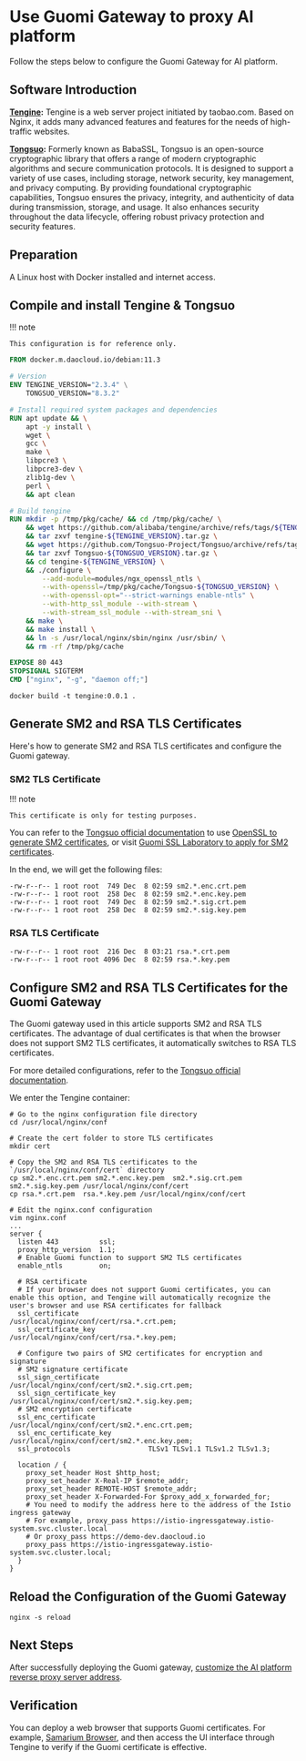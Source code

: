 # Use Guomi Gateway to proxy AI platform

Follow the steps below to configure the Guomi Gateway for AI platform.

## Software Introduction

**[Tengine](https://github.com/alibaba/tengine):** Tengine is a web server project initiated by
taobao.com. Based on Nginx, it adds many advanced features and features for the needs of high-traffic websites.

**[Tongsuo](https://github.com/Tongsuo-Project/Tongsuo):** Formerly known as BabaSSL,
Tongsuo is an open-source cryptographic library that offers a range of modern cryptographic algorithms
and secure communication protocols. It is designed to support a variety of use cases, including
storage, network security, key management, and privacy computing. By providing foundational
cryptographic capabilities, Tongsuo ensures the privacy, integrity, and authenticity of data
during transmission, storage, and usage. It also enhances security throughout the data lifecycle,
offering robust privacy protection and security features.

## Preparation

A Linux host with Docker installed and internet access.

## Compile and install Tengine & Tongsuo

!!! note

    This configuration is for reference only.

```Dockerfile
FROM docker.m.daocloud.io/debian:11.3

# Version
ENV TENGINE_VERSION="2.3.4" \
    TONGSUO_VERSION="8.3.2"

# Install required system packages and dependencies
RUN apt update && \
    apt -y install \
    wget \
    gcc \
    make \
    libpcre3 \
    libpcre3-dev \
    zlib1g-dev \
    perl \
    && apt clean

# Build tengine
RUN mkdir -p /tmp/pkg/cache/ && cd /tmp/pkg/cache/ \
    && wget https://github.com/alibaba/tengine/archive/refs/tags/${TENGINE_VERSION}.tar.gz -O tengine-${TENGINE_VERSION}.tar.gz \
    && tar zxvf tengine-${TENGINE_VERSION}.tar.gz \
    && wget https://github.com/Tongsuo-Project/Tongsuo/archive/refs/tags/${TONGSUO_VERSION}.tar.gz -O Tongsuo-${TONGSUO_VERSION}.tar.gz \
    && tar zxvf Tongsuo-${TONGSUO_VERSION}.tar.gz \
    && cd tengine-${TENGINE_VERSION} \
    && ./configure \
        --add-module=modules/ngx_openssl_ntls \
        --with-openssl=/tmp/pkg/cache/Tongsuo-${TONGSUO_VERSION} \
        --with-openssl-opt="--strict-warnings enable-ntls" \
        --with-http_ssl_module --with-stream \
        --with-stream_ssl_module --with-stream_sni \
    && make \
    && make install \
    && ln -s /usr/local/nginx/sbin/nginx /usr/sbin/ \
    && rm -rf /tmp/pkg/cache

EXPOSE 80 443
STOPSIGNAL SIGTERM
CMD ["nginx", "-g", "daemon off;"]
```

```shell
docker build -t tengine:0.0.1 .
```

## Generate SM2 and RSA TLS Certificates

Here's how to generate SM2 and RSA TLS certificates and configure the Guomi gateway.

### SM2 TLS Certificate

!!! note

    This certificate is only for testing purposes.

You can refer to the [Tongsuo official documentation](https://www.yuque.com/tsdoc/ts) to use [OpenSSL to generate SM2 certificates](https://www.yuque.com/tsdoc/ts/pb5vqr),
or visit [Guomi SSL Laboratory to apply for SM2 certificates](https://www.gmssl.cn/gmssl/index.jsp?go=CA).

In the end, we will get the following files:

```shell
-rw-r--r-- 1 root root  749 Dec  8 02:59 sm2.*.enc.crt.pem
-rw-r--r-- 1 root root  258 Dec  8 02:59 sm2.*.enc.key.pem
-rw-r--r-- 1 root root  749 Dec  8 02:59 sm2.*.sig.crt.pem
-rw-r--r-- 1 root root  258 Dec  8 02:59 sm2.*.sig.key.pem
```

### RSA TLS Certificate

```shell
-rw-r--r-- 1 root root  216 Dec  8 03:21 rsa.*.crt.pem
-rw-r--r-- 1 root root 4096 Dec  8 02:59 rsa.*.key.pem
```

## Configure SM2 and RSA TLS Certificates for the Guomi Gateway

The Guomi gateway used in this article supports SM2 and RSA TLS certificates. The advantage of dual certificates is that when the browser does not support SM2 TLS certificates, it automatically switches to RSA TLS certificates.

For more detailed configurations, refer to the [Tongsuo official documentation](https://www.yuque.com/tsdoc/ts).

We enter the Tengine container:

```shell
# Go to the nginx configuration file directory
cd /usr/local/nginx/conf

# Create the cert folder to store TLS certificates
mkdir cert

# Copy the SM2 and RSA TLS certificates to the `/usr/local/nginx/conf/cert` directory
cp sm2.*.enc.crt.pem sm2.*.enc.key.pem  sm2.*.sig.crt.pem  sm2.*.sig.key.pem /usr/local/nginx/conf/cert
cp rsa.*.crt.pem  rsa.*.key.pem /usr/local/nginx/conf/cert

# Edit the nginx.conf configuration
vim nginx.conf
...
server {
  listen 443          ssl;
  proxy_http_version  1.1;
  # Enable Guomi function to support SM2 TLS certificates
  enable_ntls         on;

  # RSA certificate
  # If your browser does not support Guomi certificates, you can enable this option, and Tengine will automatically recognize the user's browser and use RSA certificates for fallback
  ssl_certificate                 /usr/local/nginx/conf/cert/rsa.*.crt.pem;
  ssl_certificate_key             /usr/local/nginx/conf/cert/rsa.*.key.pem;

  # Configure two pairs of SM2 certificates for encryption and signature
  # SM2 signature certificate
  ssl_sign_certificate            /usr/local/nginx/conf/cert/sm2.*.sig.crt.pem;
  ssl_sign_certificate_key        /usr/local/nginx/conf/cert/sm2.*.sig.key.pem;
  # SM2 encryption certificate
  ssl_enc_certificate             /usr/local/nginx/conf/cert/sm2.*.enc.crt.pem;
  ssl_enc_certificate_key         /usr/local/nginx/conf/cert/sm2.*.enc.key.pem;
  ssl_protocols                   TLSv1 TLSv1.1 TLSv1.2 TLSv1.3;

  location / {
    proxy_set_header Host $http_host;
    proxy_set_header X-Real-IP $remote_addr;
    proxy_set_header REMOTE-HOST $remote_addr;
    proxy_set_header X-Forwarded-For $proxy_add_x_forwarded_for;
    # You need to modify the address here to the address of the Istio ingress gateway
    # For example, proxy_pass https://istio-ingressgateway.istio-system.svc.cluster.local
    # Or proxy_pass https://demo-dev.daocloud.io
    proxy_pass https://istio-ingressgateway.istio-system.svc.cluster.local;
  }
}
```

## Reload the Configuration of the Guomi Gateway

```shell
nginx -s reload
```

## Next Steps

After successfully deploying the Guomi gateway, [customize the AI platform reverse proxy server address](reverse-proxy.md).

## Verification

You can deploy a web browser that supports Guomi certificates.
For example, [Samarium Browser](https://github.com/guanzhi/SamariumBrowser),
and then access the UI interface through Tengine to verify if the Guomi certificate is effective.
